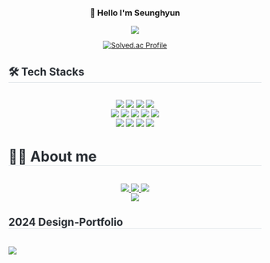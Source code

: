<div align="center">
<h3> 👋 Hello I'm Seunghyun </h3>
</div>
<div align="center">
  
![](https://github-profile-summary-cards.vercel.app/api/cards/profile-details?username=hyun907&theme=github)
  
[![Solved.ac Profile](http://mazassumnida.wtf/api/v2/generate_badge?boj=hyun907)](https://solved.ac/hyun907/)
</div>
<div style="text-align: left;"> 
    <div style="text-align: left;">
    <h2 style="border-bottom: 1px solid #d8dee4; color: #282d33;"> 🛠️ Tech Stacks </h2> <br> 
    <div  align= "center">
      <img src="https://img.shields.io/badge/HTML5-E34F26?style=for-the-badge&logo=HTML5&logoColor=white">
      <img src="https://img.shields.io/badge/CSS3-1572B6?style=for-the-badge&logo=CSS3&logoColor=white">
                <img src="https://img.shields.io/badge/Javascript-F7DF1E?style=for-the-badge&logo=Javascript&logoColor=white">
                <img src="https://img.shields.io/badge/TypeScript-3178C6?style=for-the-badge&logo=Typescript&logoColor=white">
                <br>
                <img src="https://img.shields.io/badge/React-61DAFB?style=for-the-badge&logo=React&logoColor=white">
          <img src="https://img.shields.io/badge/ReactNative-61DAFB?style=for-the-badge&logo=React&logoColor=white">
          <img src="https://img.shields.io/badge/Expo-000020?style=for-the-badge&logo=Expo&logoColor=white">
          <img src="https://img.shields.io/badge/Next.js-000000?style=for-the-badge&logo=Next.js&logoColor=white">
          <img src="https://img.shields.io/badge/Firebase-FFCA28?style=for-the-badge&logo=Firebase&logoColor=white">
          <br>
          <img src="https://img.shields.io/badge/StyledComponents-DB7093?style=for-the-badge&logo=StyledComponents&logoColor=white">
          <img src="https://img.shields.io/badge/Vercel-000000?style=for-the-badge&logo=Vercel&logoColor=white">
<img src="https://img.shields.io/badge/Slack-4A154B?style=for-the-badge&logo=Slack&logoColor=white">
                    <img src="https://img.shields.io/badge/Figma-F24E1E?style=for-the-badge&logo=Figma&logoColor=white">
          </div>
    </div>
    <div style="text-align: left;">
    <h1 style="border-bottom: 1px solid #d8dee4; color: #282d33;"> 👩‍💻 About me </h1> <br> 
    <div align= "center"> <a href=https://velog.io/@hyun907/posts> <img src="https://img.shields.io/badge/Velog-20C997?style=for-the-badge&logo=Velog&logoColor=white&link=https://velog.io/@hyun907/posts"> </a>
         <a href=https://hyun0907.tistory.com/> <img src="https://img.shields.io/badge/Tistory-000000?style=for-the-badge&logo=Tistory&logoColor=white&link=https://hyun0907.tistory.com/"> </a>
      <a href=mailto:seunghyun020907@gmail.com> <img src="https://img.shields.io/badge/Gmail-EA4335?style=for-the-badge&logo=Gmail&logoColor=white&link=mailto:seunghyun020907@gmail.com"> </a>
          </div>
    <div align= "center"> <a href="https://hits.seeyoufarm.com"> <img src="https://hits.seeyoufarm.com/api/count/incr/badge.svg?url=https%3A%2F%2Fgithub.com%2Fhyun907%2F&count_bg=%23000000&title_bg=%23000000&icon=github.svg&icon_color=%23FFFFFF&title=GitHub&edge_flat=false"/></a>
       </div> 
    </div>
          <h2 style="border-bottom: 1px solid #d8dee4; color: #282d33;"> 2024 Design-Portfolio </h2> <br> 
         <a href=https://interesting-snapdragon-1cf.notion.site/2024-Design-Portfolio-16884fa18224804a8609d0894f3a2a3b?pvs=4> <img src="https://img.shields.io/badge/Notion-000000?style=for-the-badge&logo=Notion&logoColor=white&link=https://interesting-snapdragon-1cf.notion.site/2024-Design-Potfolio-16884fa18224804a8609d0894f3a2a3b?pvs=4"> </a>
    
